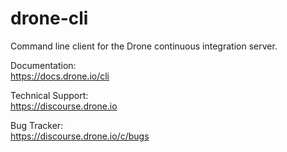 # drone-cli

Command line client for the Drone continuous integration server.

Documentation:<br/>
https://docs.drone.io/cli

Technical Support:<br/>
https://discourse.drone.io

Bug Tracker:<br/>
https://discourse.drone.io/c/bugs
